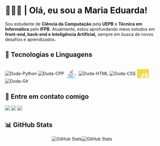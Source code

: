 # 👩🏻‍💻 | Olá, eu sou a Maria Eduarda!  

Sou estudante de **Ciência da Computação** pela **UEPB** e **Técnica em Informática** pelo **IFPB**. Atualmente, estou aprofundando meus estudos em **front-end, back-end e Inteligência Artificial,** sempre em busca de novos desafios e aprendizados.  

## 🚀 Tecnologias e Linguagens  
<div style="display: inline_block"><br>
  <img align="center" alt="Duda-Python" height="30" width="40" src="https://cdn.jsdelivr.net/gh/devicons/devicon/icons/python/python-original.svg">
  <img align="center" alt="Duda-CPP" height="30" width="40" src="https://cdn.jsdelivr.net/gh/devicons/devicon/icons/cplusplus/cplusplus-original.svg">
  <img align="center" alt="Duda-Java" height="30" width="40" src="https://raw.githubusercontent.com/devicons/devicon/master/icons/java/java-original.svg">
  <img align="center" alt="Duda-HTML" height="30" width="40" src="https://cdn.jsdelivr.net/gh/devicons/devicon/icons/html5/html5-original.svg">
  <img align="center" alt="Duda-CSS" height="30" width="40" src="https://cdn.jsdelivr.net/gh/devicons/devicon/icons/css3/css3-original.svg">
  <img align="center" alt="Duda-JS" height="30" width="40" src="https://raw.githubusercontent.com/devicons/devicon/master/icons/javascript/javascript-plain.svg">
  <img align="center" alt="Duda-Git" height="30" width="40" src="https://cdn.jsdelivr.net/gh/devicons/devicon/icons/git/git-original.svg">
</div>  

##

## 📩 Entre em contato comigo  
<div> 
  <a href="https://instagram.com/eduardanbg_?utm_source=qr&igshid=NGExMmI2YTkyZg%3D%3D" target="_blank"><img src="https://img.shields.io/badge/-Instagram-%23E4405F?style=for-the-badge&logo=instagram&logoColor=white"></a>  
  <a href="mailto:eduardanbg2005@gmail.com"><img src="https://img.shields.io/badge/-Gmail-%23333?style=for-the-badge&logo=gmail&logoColor=white"></a>  
  <a href="https://www.linkedin.com/in/maria-eduarda-da-n%C3%B3brega-15a04728a/" target="_blank"><img src="https://img.shields.io/badge/-LinkedIn-%230077B5?style=for-the-badge&logo=linkedin&logoColor=white"></a>  
</div>  

##

## 📊 GitHub Stats  
<div align="center" style="display: flex; justify-content: center; flex-wrap: wrap;">
    <img 
        src="https://github-readme-stats.vercel.app/api?username=eduardanb&show_icons=true&theme=radical&include_all_commits=true&locale=pt-br" 
        height="180" 
        alt="GitHub Stats" 
    />
    <img 
        src="https://github-readme-stats.vercel.app/api/top-langs/?username=eduardanb&theme=radical&layout=compact&custom_title=Tecnologias&langs_count=9" 
        height="180" 
        alt="GitHub Stats" 
    />
</div>
